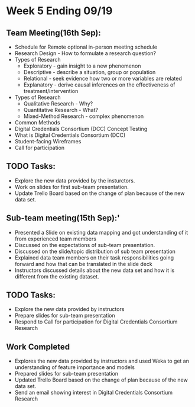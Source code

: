 # Week 5 Ending 09/19

## Team Meeting(16th Sep):
  - Schedule for Remote optional in-person meeting schedule
  - Research Design - How to formulate a research question?
  - Types of Research
  	- Exploratory - gain insight to a new phenomenon
	- Descriptive - describe a situation, group or population
	- Relational - seek evidence how two or more variables are related
	- Explanatory - derive causal inferences on the effectiveness of treatment/intervention
  - Types of Research
  	- Qualitative Research - Why?
	- Quantitative Research - What?
	- Mixed-Method Research - complex phenomenon
  - Common Methods
  - Digital Credentials Consortium (DCC) Concept Testing
  - What is Digital Credentials Consortium (DCC)
  - Student-facing Wireframes
  - Call for participation



## TODO Tasks:
  - Explore the new data provided by the insturctors.
  - Work on slides for first sub-team presentation.
  - Update Trello Board based on the change of plan because of the new data set.
  
## Sub-team meeting(15th Sep):'
  - Presented a Slide on existing data mapping and got understanding of it from experienced team members
  - Discussed on the expectations of sub-team presentation. 
  - Discussed on the slide/topic distribution of sub team presentation
  - Explained data team members on their task responsibilities going forward and how that can be translated in the slide deck
  - Instructors discussed details about the new data set and how it is different from the existing dataset.

## TODO Tasks:
  - Explore the new data provided by instructors
  - Prepare slides for sub-team presentation
  - Respond to Call for participation for Digital Credentials Consortium Research

## Work Completed
  - Explores the new data provided by instructors and used Weka to get an understanding of feature importance and models
  - Prepared slides for sub-team presentation
  - Updated Trello Board based on the change of plan because of the new data set.
  - Send an email showing interest in Digital Credentials Consortium Research